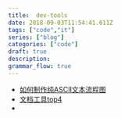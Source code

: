 ```yaml
---
title:  dev-tools
date: 2018-09-03T11:54:41.611Z
tags: ["code","it"]
series: ["blog"]
categories: ["code"]
draft: true
description:
grammar_flow: true
---
```


- [如何制作纯ASCII文本流程图](https://www.digglife.net/articles/ascii-flowchart-how-to.html)
- [文档工具top4](https://mp.weixin.qq.com/s?__biz=MjM5Mjg4NDMwMA==&mid=2652973386&idx=1&sn=c775725513879f52b1d40219b7d457a4#rd)
- 

